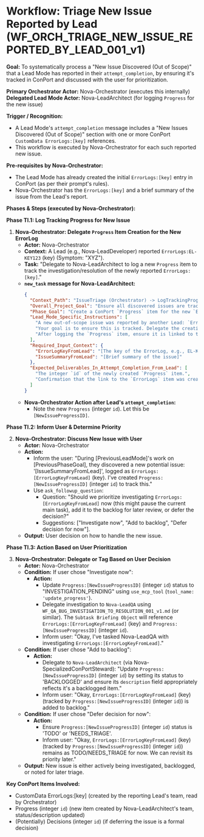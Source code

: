 # Workflow: Triage New Issue Reported by Lead (WF_ORCH_TRIAGE_NEW_ISSUE_REPORTED_BY_LEAD_001_v1)

**Goal:** To systematically process a "New Issue Discovered (Out of Scope)" that a Lead Mode has reported in their `attempt_completion`, by ensuring it's tracked in ConPort and discussed with the user for prioritization.

**Primary Orchestrator Actor:** Nova-Orchestrator (executes this internally)
**Delegated Lead Mode Actor:** Nova-LeadArchitect (for logging `Progress` for the new issue)

**Trigger / Recognition:**
- A Lead Mode's `attempt_completion` message includes a "New Issues Discovered (Out of Scope)" section with one or more ConPort `CustomData ErrorLogs:[key]` references.
- This workflow is executed by Nova-Orchestrator for each such reported new issue.

**Pre-requisites by Nova-Orchestrator:**
- The Lead Mode has already created the initial `ErrorLogs:[key]` entry in ConPort (as per their prompt's rules).
- Nova-Orchestrator has the `ErrorLogs:[key]` and a brief summary of the issue from the Lead's report.

**Phases & Steps (executed by Nova-Orchestrator):**

**Phase TI.1: Log Tracking Progress for New Issue**

1.  **Nova-Orchestrator: Delegate `Progress` Item Creation for the New ErrorLog**
    *   **Actor:** Nova-Orchestrator
    *   **Context:** A Lead (e.g., Nova-LeadDeveloper) reported `ErrorLogs:EL-KEY123` (key) (Symptom: "XYZ").
    *   **Task:** "Delegate to Nova-LeadArchitect to log a new `Progress` item to track the investigation/resolution of the newly reported `ErrorLogs:[key]`."
    *   **`new_task` message for Nova-LeadArchitect:**
        ```json
        {
          "Context_Path": "IssueTriage (Orchestrator) -> LogTrackingProgress (LeadArchitect)",
          "Overall_Project_Goal": "Ensure all discovered issues are tracked.",
          "Phase_Goal": "Create a ConPort `Progress` item for the new `ErrorLogs:[ErrorLogKeyFromLead]`.",
          "Lead_Mode_Specific_Instructions": [
            "A new out-of-scope issue was reported by another Lead: `ErrorLogs:[ErrorLogKeyFromLead]` (key) - Summary: '[IssueSummaryFromLead]'.",
            "Your goal is to ensure this is tracked. Delegate the creation of a new `Progress` item to your ConPortSteward with status 'TODO' and an appropriate description.",
            "After logging the `Progress` item, ensure it is linked to the `ErrorLogs` item with the relationship type 'tracks_errorlog'."
          ],
          "Required_Input_Context": {
            "ErrorLogKeyFromLead": "[The key of the ErrorLog, e.g., EL-KEY123]",
            "IssueSummaryFromLead": "[Brief summary of the issue]"
          },
          "Expected_Deliverables_In_Attempt_Completion_From_Lead": [
            "The integer `id` of the newly created `Progress` item.",
            "Confirmation that the link to the `ErrorLogs` item was created."
          ]
        }
        ```
    *   **Nova-Orchestrator Action after Lead's `attempt_completion`:**
        *   Note the new `Progress` (integer `id`). Let this be `[NewIssueProgressID]`.

**Phase TI.2: Inform User & Determine Priority**

2.  **Nova-Orchestrator: Discuss New Issue with User**
    *   **Actor:** Nova-Orchestrator
    *   **Action:**
        *   Inform the user: "During [PreviousLeadMode]'s work on [PreviousPhaseGoal], they discovered a new potential issue: '[IssueSummaryFromLead]', logged as `ErrorLogs:[ErrorLogKeyFromLead]` (key). I've created `Progress:[NewIssueProgressID]` (integer `id`) to track this."
        *   Use `ask_followup_question`:
            *   Question: "Should we prioritize investigating `ErrorLogs:[ErrorLogKeyFromLead]` now (this might pause the current main task), add it to the backlog for later review, or defer the decision?"
            *   Suggestions: ["Investigate now", "Add to backlog", "Defer decision for now"].
    *   **Output:** User decision on how to handle the new issue.

**Phase TI.3: Action Based on User Prioritization**

3.  **Nova-Orchestrator: Delegate or Tag Based on User Decision**
    *   **Actor:** Nova-Orchestrator
    *   **Condition:** If user chose "Investigate now":
        *   **Action:**
            *   Update `Progress:[NewIssueProgressID]` (integer `id`) status to "INVESTIGATION_PENDING" using `use_mcp_tool` (`tool_name: 'update_progress'`).
            *   Delegate investigation to `Nova-LeadQA` using `WF_QA_BUG_INVESTIGATION_TO_RESOLUTION_001_v1.md` (or similar). The `Subtask Briefing Object` will reference `ErrorLogs:[ErrorLogKeyFromLead]` (key) and `Progress:[NewIssueProgressID]` (integer `id`).
            *   Inform user: "Okay, I've tasked Nova-LeadQA with investigating `ErrorLogs:[ErrorLogKeyFromLead]`."
    *   **Condition:** If user chose "Add to backlog":
        *   **Action:**
            *   Delegate to `Nova-LeadArchitect` (via Nova-SpecializedConPortSteward): "Update `Progress:[NewIssueProgressID]` (integer `id`) by setting its status to 'BACKLOGGED' and ensure its `description` field appropriately reflects it's a backlogged item."
            *   Inform user: "Okay, `ErrorLogs:[ErrorLogKeyFromLead]` (key) (tracked by `Progress:[NewIssueProgressID]` (integer `id`)) is added to backlog."
    *   **Condition:** If user chose "Defer decision for now":
        *   **Action:**
            *   Ensure `Progress:[NewIssueProgressID]` (integer `id`) status is 'TODO' or 'NEEDS_TRIAGE'.
            *   Inform user: "Okay, `ErrorLogs:[ErrorLogKeyFromLead]` (key) (tracked by `Progress:[NewIssueProgressID]` (integer `id`)) remains as TODO/NEEDS_TRIAGE for now. We can revisit its priority later."
    *   **Output:** New issue is either actively being investigated, backlogged, or noted for later triage.

**Key ConPort Items Involved:**
- CustomData ErrorLogs:[key] (created by the reporting Lead's team, read by Orchestrator)
- Progress (integer `id`) (new item created by Nova-LeadArchitect's team, status/description updated)
- (Potentially) Decisions (integer `id`) (if deferring the issue is a formal decision)